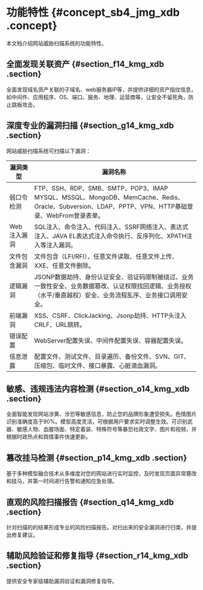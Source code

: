 # 功能特性 {#concept_sb4_jmg_xdb .concept}

本文档介绍网站威胁扫描系统的功能特性。

## 全面发现关联资产 {#section_f14_kmg_xdb .section}

全面发现域名资产关联的子域名、web服务器IP等，并提供详细的资产指纹信息，如中间件、应用程序、OS、端口、服务、地理、运营商等，让安全不留死角，防止跳板攻击。

## 深度专业的漏洞扫描 {#section_g14_kmg_xdb .section}

网站威胁扫描系统可扫描以下漏洞：

|漏洞类型|漏洞名称|
|----|----|
|弱口令检测|FTP、SSH、RDP、SMB、SMTP、POP3、IMAP MYSQL、MSSQL、MongoDB、MemCache、Redis、Oracle、Subversion、LDAP、PPTP、VPN、HTTP基础登录、WebFrom登录表单。|
|Web注入漏洞|SQL注入、命令注入、代码注入、SSRF网络注入、表达式注入、JAVA EL表达式注入命令执行、反序列化、XPATH注入等注入漏洞。|
|文件包含漏洞|文件包含（LFI/RFI）、任意文件读取、任意文件上传、XXE、任意文件删除。|
|逻辑漏洞|JSONP数据劫持、身份认证安全、验证码限制被绕过、业务一致性安全、业务数据篡改、认证权限找回逻辑、业务授权（水平/垂直越权）安全、业务流程乱序、业务接口调用安全。|
|前端漏洞|XSS、CSRF、ClickJacking、Jsonp劫持、HTTP头注入CRLF、URL跳转。|
|错误配置|WebServer配置失误、中间件配置失误、容器配置失误。|
|信息泄露|配置文件、测试文件、目录遍历、备份文件、SVN、GIT、压缩包、临时文件、接口暴露、心脏滴血漏洞。|

## 敏感、违规违法内容检测 {#section_o14_kmg_xdb .section}

全面智能发现网站涉黄、涉恐等敏感信息，防止您的品牌形象遭受损失。色情图片识别准确度高于90%。模型高度灵活，可根据用户要求实时调整生效。可识别武器、敏感人物、血腥场面、特定着装、特殊符号等暴恐社政文字、图片和视频，并根据时政热点和舆情事件快速更新。

## 篡改挂马检测 {#section_p14_kmg_xdb .section}

基于多种模型融合技术从多维度对您的网站进行实时监控，及时发现页面异常篡改和挂马，并第一时间进行告警和通知应急处理。

## 直观的风险扫描报告 {#section_q14_kmg_xdb .section}

针对扫描的的结果形成专业的风险扫描报告。对扫出来的安全漏洞进行归类，并提出修复建议。

## 辅助风险验证和修复指导 {#section_r14_kmg_xdb .section}

提供安全专家级辅助漏洞验证和漏洞修复指导。

